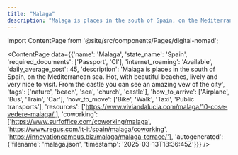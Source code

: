 ```yaml
---
title: "Malaga"
description: "Malaga is places in the south of Spain, on the Mediterranean sea. Hot, with beautiful beaches, lively and very nice to visit. From the castle you can see an amazing vew of the city"
---
```

import ContentPage from '@site/src/components/Pages/digital-nomad';

<ContentPage
    data={{'name': 'Malaga', 'state_name': 'Spain', 'required_documents': ['Passport', 'CI'], 'internet_roaming': 'Available', 'daily_average_cost': 45, 'description': 'Malaga is places in the south of Spain, on the Mediterranean sea. Hot, with beautiful beaches, lively and very nice to visit. From the castle you can see an amazing vew of the city', 'tags': ['nature', 'beach', 'sea', 'church', 'castle'], 'how_to_arrive': ['Airplane', 'Bus', 'Train', 'Car'], 'how_to_move': ['Bike', 'Walk', 'Taxi', 'Public transports'], 'resources': ['https://www.viviandalucia.com/malaga/10-cose-vedere-malaga/'], 'coworking': ['https://www.surfoffice.com/coworking/malaga', 'https://www.regus.com/it-it/spain/malaga/coworking', 'https://innovationcampus.biz/malaga/malaga-terrace/'], 'autogenerated': {'filename': 'malaga.json', 'timestamp': '2025-03-13T18:36:45Z'}}}
/>
